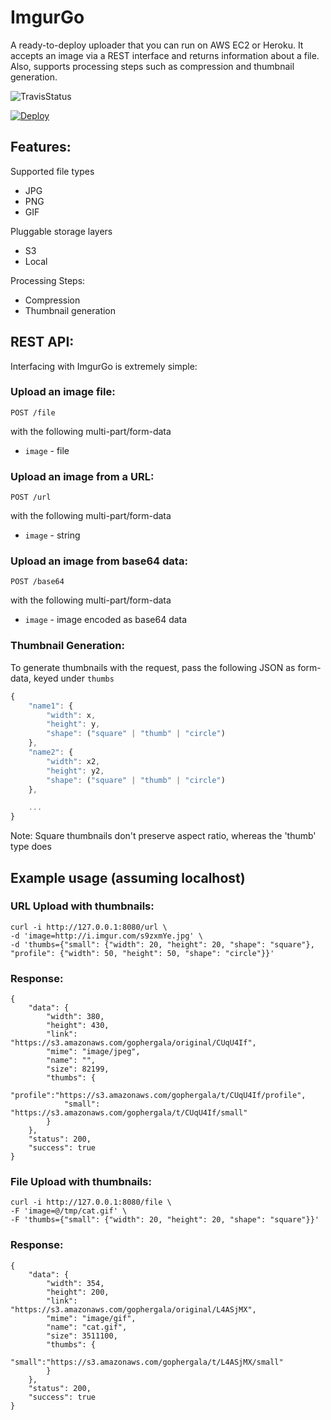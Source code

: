 # ImgurGo

A ready-to-deploy uploader that you can run on AWS EC2 or Heroku. It accepts an image via a REST interface and returns information about a file. Also, supports processing steps such as compression and thumbnail generation.

![TravisStatus](https://travis-ci.org/gophergala/ImgurGo.svg)

[![Deploy](https://www.herokucdn.com/deploy/button.png)](https://heroku.com/deploy)

## Features:
Supported file types
- JPG
- PNG
- GIF

Pluggable storage layers
- S3
- Local

Processing Steps:
- Compression
- Thumbnail generation

## REST API:

Interfacing with ImgurGo is extremely simple:

### Upload an image file:
`POST /file`

with the following multi-part/form-data
- ```image``` - file

### Upload an image from a URL:
`POST /url`

with the following multi-part/form-data
- ```image``` - string

### Upload an image from base64 data:
`POST /base64`

with the following multi-part/form-data
- ```image``` - image encoded as base64 data

### Thumbnail Generation:

To generate thumbnails with the request, pass the following JSON as form-data, keyed under `thumbs`

```javascript
{
    "name1": {
        "width": x,
        "height": y,
        "shape": ("square" | "thumb" | "circle")
    },
    "name2": {
        "width": x2,
        "height": y2,
        "shape": ("square" | "thumb" | "circle")
    },

    ...
}
```

Note: Square thumbnails don't preserve aspect ratio, whereas the 'thumb' type does

## Example usage (assuming localhost)

### URL Upload with thumbnails:

```
curl -i http://127.0.0.1:8080/url \
-d 'image=http://i.imgur.com/s9zxmYe.jpg' \
-d 'thumbs={"small": {"width": 20, "height": 20, "shape": "square"}, "profile": {"width": 50, "height": 50, "shape": "circle"}}'
```
### Response:

```javscript
{
    "data": {
        "width": 380,
        "height": 430,
        "link": "https://s3.amazonaws.com/gophergala/original/CUqU4If",
        "mime": "image/jpeg",
        "name": "",
        "size": 82199,
        "thumbs": {
            "profile":"https://s3.amazonaws.com/gophergala/t/CUqU4If/profile",
            "small": "https://s3.amazonaws.com/gophergala/t/CUqU4If/small"
        }
    },
    "status": 200,
    "success": true
}
```
### File Upload with thumbnails:

```
curl -i http://127.0.0.1:8080/file \
-F 'image=@/tmp/cat.gif' \
-F 'thumbs={"small": {"width": 20, "height": 20, "shape": "square"}}'
```
### Response:

```javscript
{
    "data": {
        "width": 354,
        "height": 200,
        "link": "https://s3.amazonaws.com/gophergala/original/L4ASjMX",
        "mime": "image/gif",
        "name": "cat.gif",
        "size": 3511100,
        "thumbs": {
            "small":"https://s3.amazonaws.com/gophergala/t/L4ASjMX/small"
        }
    },
    "status": 200,
    "success": true
}
```
